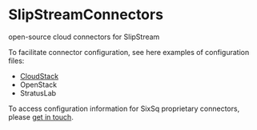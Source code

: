 SlipStreamConnectors
====================

open-source cloud connectors for SlipStream

To facilitate connector configuration, see here examples of configuration files:

 - [CloudStack](cloudstack/README.md)
 - OpenStack
 - StratusLab

To access configuration information for SixSq proprietary connectors, please
[get in touch](http://sixsq.com/contact/#contact-us-form).
